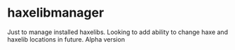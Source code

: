 # haxelibmanager
Just to manage installed haxelibs.  Looking to add ability to change haxe and haxelib locations in future. Alpha version
